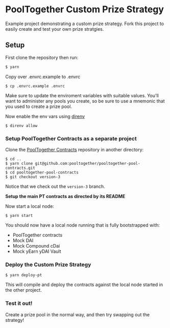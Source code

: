 # PoolTogether Custom Prize Strategy

Example project demonstrating a custom prize strategy.  Fork this project to easily create and test your own prize stratgies.

## Setup

First clone the repository then run:

```bash
$ yarn
```

Copy over .envrc.example to .envrc

```
$ cp .envrc.example .envrc
```

Make sure to update the enviroment variables with suitable values.  You'll want to administer any pools you create, so be sure to use a mnemonic that you used to create a prize pool.

Now enable the env vars using [direnv](https://direnv.net/docs/installation.html)

```
$ direnv allow
```

### Setup PoolTogether Contracts as a separate project

Clone the [PoolTogether Contracts](https://github.com/pooltogether/pooltogether-pool-contracts/tree/version-3) repository in another directory:

```
$ cd ..
$ yarn clone git@github.com:pooltogether/pooltogether-pool-contracts.git
$ cd pooltogether-pool-contracts
$ git checkout version-3
```

Notice that we check out the `version-3` branch.

**Setup the main PT contracts as directed by its README**

Now start a local node:

```
$ yarn start
```

You should now have a local node running that is fully bootstrapped with:

- PoolTogether contracts
- Mock DAI
- Mock Compound cDai
- Mock yEarn yDAI Vault

### Deploy the Custom Prize Strategy

```
$ yarn deploy-pt
```

This will compile and deploy the contracts against the local node started in the other project.

### Test it out!

Create a prize pool in the normal way, and then try swapping out the strategy!
